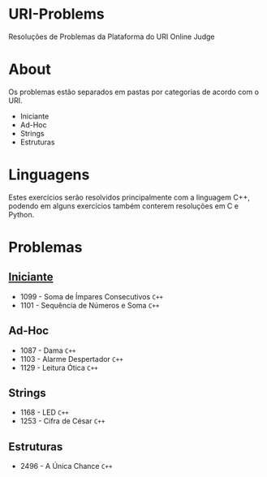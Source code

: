 # URI-Problems
Resoluções de Problemas da Plataforma do URI Online Judge

# About
Os problemas estão separados em pastas por categorias de acordo com o URI.

* Iniciante
* Ad-Hoc
* Strings
* Estruturas

# Linguagens
Estes exercícios serão resolvidos principalmente com a linguagem C++, podendo em alguns exercícios também conterem resoluções em C e Python.

# Problemas

## [Iniciante](/tree/master/01%20-%20Iniciante)

* 1099 - Soma de Ímpares Consecutivos `C++`
* 1101 - Sequência de Números e Soma `C++`


## Ad-Hoc

* 1087 - Dama `C++`
* 1103 - Alarme Despertador `C++`
* 1129 - Leitura Ótica `C++`

## Strings

* 1168 - LED `C++`
* 1253 - Cifra de César `C++`

## Estruturas

* 2496 - A Única Chance `C++`